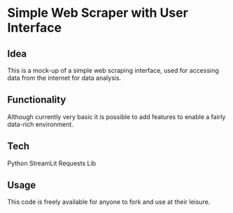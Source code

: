 # Simple Web Scraper with User Interface

## Idea

This is a mock-up of a simple web scraping interface, used for accessing data from the internet for data analysis. 

## Functionality

Although currently very basic it is possible to add features to enable a fairly data-rich environment.

## Tech 

Python
StreamLit
Requests Lib

## Usage

This code is freely available for anyone to fork and use at their leisure. 